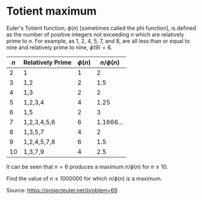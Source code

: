 # Totient maximum
Euler's Totient function, $\phi(n)$ [sometimes called the phi function], is defined as the number of positive integers not exceeding $n$ which are relatively prime to $n$. For example, as 1, 2, 4, 5, 7, and 8, are all less than or equal to nine and relatively prime to nine, $\phi(9) = 6$.

| $n$ | Relatively Prime | $\phi(n)$ | $n/\phi(n)$ |
|-----|------------------|-----------|-------------|
| 2   | 1                | 1         | 2           |
| 3   | 1,2              | 2         | 1.5         |
| 4   | 1,3              | 2         | 2           |
| 5   | 1,2,3,4          | 4         | 1.25        |
| 6   | 1,5              | 2         | 3           |
| 7   | 1,2,3,4,5,6      | 6         | 1.1666...   |
| 8   | 1,3,5,7          | 4         | 2           |
| 9   | 1,2,4,5,7,8      | 6         | 1.5         |
| 10  | 1,3,7,9          | 4         | 2.5         |

It can be seen that $n = 6$ produces a maximum $n / \phi(n)$ for $n \le 10$.

Find the value of $n \le 1000000$ for which $n / \phi(n)$ is a maximum.

Source: https://projecteuler.net/problem=69
